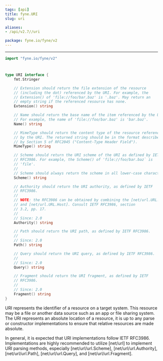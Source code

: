 ```yaml
---
tags: [api]
title: fyne.URI
slug: uri

aliases:
- /api/v2.7//uri

package: fyne.io/fyne/v2
---
```



---
```go
import "fyne.io/fyne/v2"
```

#

###

```go
type URI interface {
	fmt.Stringer

	// Extension should return the file extension of the resource
	// (including the dot) referenced by the URI. For example, the
	// Extension() of 'file://foo/bar.baz' is '.baz'. May return an
	// empty string if the referenced resource has none.
	Extension() string

	// Name should return the base name of the item referenced by the URI.
	// For example, the name of 'file://foo/bar.baz' is 'bar.baz'.
	Name() string

	// MimeType should return the content type of the resource referenced
	// by the URI. The returned string should be in the format described
	// by Section 5 of RFC2045 ("Content-Type Header Field").
	MimeType() string

	// Scheme should return the URI scheme of the URI as defined by IETF
	// RFC3986. For example, the Scheme() of 'file://foo/bar.baz` is
	// 'file'.
	//
	// Scheme should always return the scheme in all lower-case characters.
	Scheme() string

	// Authority should return the URI authority, as defined by IETF
	// RFC3986.
	//
	// NOTE: the RFC3986 can be obtained by combining the [net/url.URL.User]
	// and [net/url.URL.Host]. Consult IETF RFC3986, section
	// 3.2, pp. 17.
	//
	// Since: 2.0
	Authority() string

	// Path should return the URI path, as defined by IETF RFC3986.
	//
	// Since: 2.0
	Path() string

	// Query should return the URI query, as defined by IETF RFC3986.
	//
	// Since: 2.0
	Query() string

	// Fragment should return the URI fragment, as defined by IETF
	// RFC3986.
	//
	// Since: 2.0
	Fragment() string
}
```

URI represents the identifier of a resource on a target system. This resource may be a file or another data source such as an app or file sharing system. The URI represents an absolute location of a resource, it is up to any parse or constructor implementations to ensure that relative resources are made absolute.

In general, it is expected that URI implementations follow IETF RFC3986. Implementations are highly recommended to utilize [net/url] to implement URI parsing methods, especially [net/url/url.Scheme], [net/url/url.Authority], [net/url/url.Path], [net/url/url.Query], and [net/url/url.Fragment].
